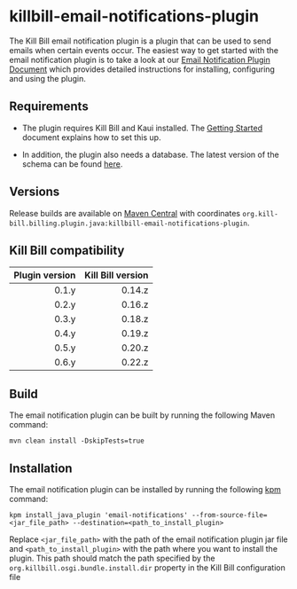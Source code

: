 
# killbill-email-notifications-plugin

The Kill Bill email notification plugin is a plugin that can be used to send emails when certain events occur. The easiest way to get started with the email notification plugin is to take a look at our [Email Notification Plugin Document](https://docs.killbill.io/latest/email-notification-plugin.html) which provides detailed instructions for installing, configuring and using the plugin.

## Requirements

- The plugin requires Kill Bill and Kaui installed. The [Getting Started](https://docs.killbill.io/latest/getting_started.htm) document explains how to set this up. 

- In addition, the plugin also needs a database. The latest version of the schema can be found [here](https://github.com/killbill/killbill-email-notifications-plugin/blob/master/src/main/resources/ddl.sql).

## Versions

Release builds are available on [Maven Central](http://search.maven.org/#search%7Cga%7C1%7Cg%3A%22org.kill-bill.billing.plugin.java%22%20AND%20a%3A%22killbill-email-notifications-plugin%22) with coordinates `org.kill-bill.billing.plugin.java:killbill-email-notifications-plugin`.


Kill Bill compatibility
-----------------------

| Plugin version | Kill Bill version |
| -------------: | ----------------: |
| 0.1.y          | 0.14.z            |
| 0.2.y          | 0.16.z            |
| 0.3.y          | 0.18.z            |
| 0.4.y          | 0.19.z            |
| 0.5.y          | 0.20.z            |
| 0.6.y          | 0.22.z            |




## Build

The email notification plugin can be built by running the following Maven command:

```
mvn clean install -DskipTests=true
```

## Installation

The email notification plugin can be installed by running the following [kpm](https://github.com/killbill/killbill-cloud/blob/master/kpm) command:

```
kpm install_java_plugin 'email-notifications' --from-source-file=<jar_file_path> --destination=<path_to_install_plugin>

```

Replace `<jar_file_path>` with the path of the email notification plugin jar file and `<path_to_install_plugin>` with the path where you want to install the plugin. This path should match the path specified by the `org.killbill.osgi.bundle.install.dir` property in the Kill Bill configuration file

